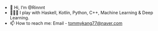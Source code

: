 - 👋 Hi, I’m @Rinnnt
- 👀🌱💞️ I play with Haskell, Kotlin, Python, C++, Machine Learning & Deep Learning.
- 📫 How to reach me: Email - tommykang77@naver.com

<!---
Rinnnt/Rinnnt is a ✨ special ✨ repository because its `README.md` (this file) appears on your GitHub profile.
You can click the Preview link to take a look at your changes.
--->
